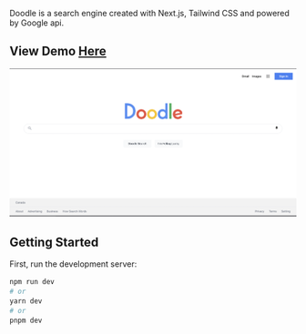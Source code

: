 Doodle is a search engine created with Next.js, Tailwind CSS and powered by Google api.

## View Demo [Here](https://doodle-search.vercel.app/)

![alt text](/public/image/demo.png)

## Getting Started

First, run the development server:

```bash
npm run dev
# or
yarn dev
# or
pnpm dev
```

